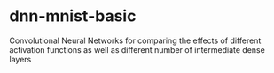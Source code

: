 # dnn-mnist-basic
Convolutional Neural Networks for comparing the effects of different activation functions as well as different number of intermediate dense layers
